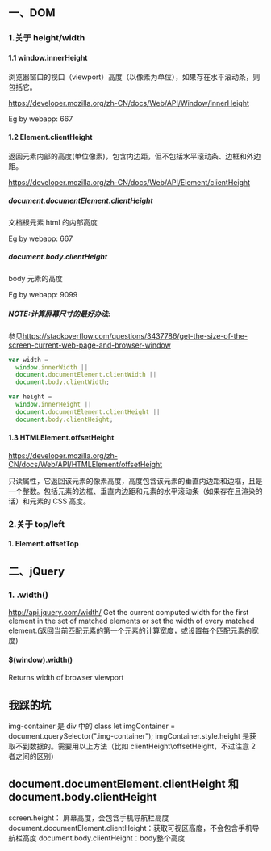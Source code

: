 ## 一、DOM

### 1.关于 height/width

#### 1.1 window.innerHeight

浏览器窗口的视口（viewport）高度（以像素为单位），如果存在水平滚动条，则包括它。

<https://developer.mozilla.org/zh-CN/docs/Web/API/Window/innerHeight>

Eg by webapp:
667

#### 1.2 Element.clientHeight

返回元素内部的高度(单位像素)，包含内边距，但不包括水平滚动条、边框和外边距。

<https://developer.mozilla.org/zh-CN/docs/Web/API/Element/clientHeight>

##### document.documentElement.clientHeight

文档根元素 html 的内部高度

Eg by webapp:
667

##### document.body.clientHeight

body 元素的高度

Eg by webapp:
9099

##### NOTE:计算屏幕尺寸的最好办法:

参见<https://stackoverflow.com/questions/3437786/get-the-size-of-the-screen-current-web-page-and-browser-window>

```js
var width =
  window.innerWidth ||
  document.documentElement.clientWidth ||
  document.body.clientWidth;

var height =
  window.innerHeight ||
  document.documentElement.clientHeight ||
  document.body.clientHeight;
```

#### 1.3 HTMLElement.offsetHeight

<https://developer.mozilla.org/zh-CN/docs/Web/API/HTMLElement/offsetHeight>

只读属性，它返回该元素的像素高度，高度包含该元素的垂直内边距和边框，且是一个整数。包括元素的边框、垂直内边距和元素的水平滚动条（如果存在且渲染的话）和元素的 CSS 高度。

### 2.关于 top/left

#### 1. Element.offsetTop

## 二、jQuery

### 1. .width()

<http://api.jquery.com/width/>
Get the current computed width for the first element in the set of matched elements or set the width of every matched element.(返回当前匹配元素的第一个元素的计算宽度，或设置每个匹配元素的宽度)

#### \$(window).width()

Returns width of browser viewport

## 我踩的坑

img-container 是 div 中的 class
let imgContainer = document.querySelector(".img-container");
imgContainer.style.height 是获取不到数据的。需要用以上方法（比如 clientHeight\offsetHeight，不过注意 2 者之间的区别）


## document.documentElement.clientHeight 和 document.body.clientHeight

screen.height： 屏幕高度，会包含手机导航栏高度
document.documentElement.clientHeight：获取可视区高度，不会包含手机导航栏高度
document.body.clientHeight：body整个高度